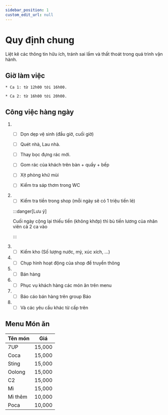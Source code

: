```yaml
---
sidebar_position: 1
custom_edit_url: null
---
```


# Quy định chung

Liệt kê các thông tin hữu ích, tránh sai lầm và thất thoát trong quá trình vận hành.

## Giờ làm việc

    * Ca 1: từ 12h00 tới 16h00.

    * Ca 2: từ 16h00 tới 20h00.

## Công việc hàng ngày

1. - [ ] Dọn dẹp vệ sinh (đầu giờ, cuối giờ)

    - [ ] Quét nhà, Lau nhà.

    - [ ] Thay bọc đựng rác mới.

    - [ ] Gom rác của khách trên bàn + quầy + bếp

    - [ ] Xịt phòng khử mùi

    - [ ] Kiểm tra sáp thơm trong WC

1. - [ ] Kiểm tra tiền trong shop (mỗi ngày sẽ có 1 triệu tiền lẻ)

    :::danger[Lưu ý]

    Cuối ngày cộng lại thiếu tiền (không khớp) thì bù tiền lương của nhân viên cả 2 ca vào

    :::

1. - [ ] Kiểm kho (Số lượng nước, mỳ, xúc xích, ...)

1. - [ ] Chụp hình hoạt động của shop để truyền thông

1. - [ ] Bán hàng

1. - [ ] Phục vụ khách hàng các món ăn trên menu

1. - [ ] Báo cáo bán hàng trên group Báo

1. - [ ] Và các yêu cầu khác từ cấp trên

## Menu Món ăn

| Tên món| Giá |
| ----------- | ----------- |
| 7UP   | 15,000    |
| Coca   | 15,000    |
| Sting   | 15,000    |
| Oolong   | 15,000    |
| C2   | 15,000    |
| Mì   | 15,000    |
| Mì thêm   | 10,000    |
| Poca   | 10,000    |